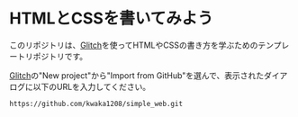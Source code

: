 # HTMLとCSSを書いてみよう
このリポジトリは、[Glitch](https://glitch.com/)を使ってHTMLやCSSの書き方を学ぶためのテンプレートリポジトリです。

[Glitch](https://glitch.com/)の"New project"から"Import from GitHub"を選んで、表示されたダイアログに以下のURLを入力してください。

```
https://github.com/kwaka1208/simple_web.git
```

